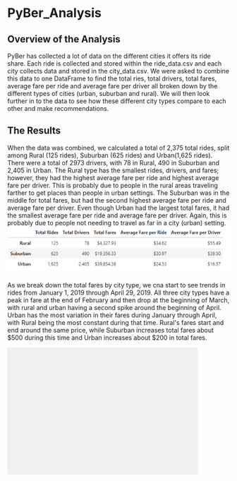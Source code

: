 # PyBer_Analysis

## Overview of the Analysis

PyBer has collected a lot of data on the different cities it offers its ride share.  Each ride is collected and stored within the ride_data.csv and each city collects data and stored in the city_data.csv.  We were asked to combine this data to one DataFrame to find the total ries, total drivers, total fares, average fare per ride and average fare per driver all broken down by the different types of cities (urban, suburban and rural).  We will then look further in to the data to see how these different city types compare to each other and make recommendations.


## The Results

When the data was combined, we calculated a total of 2,375 total rides, split among Rural (125 rides), Suburban (625 rides) and Urban(1,625 rides).  There were a total of 2973 drivers, with 78 in Rural, 490 in Suburban and 2,405 in Urban.  The Rural type has the smallest rides, drivers, and fares; however, they had the highest average fare per ride and highest average fare per driver.  This is probably due to people in the rural areas traveling farther to get places than people in urban settings.  The Suburban was in the middle for total fares, but had the second highest average fare per ride and average fare per driver.  Even though Urban had the largest total fares, it had the smallest average fare per ride and average fare per driver.  Again, this is probably due to people not needing to travel as far in a city (urban) setting.  
![table picture](ride_sharing_summary_table.png)

As we break down the total fares by city type, we cna start to see trends in rides from January 1, 2019 through April 29, 2019.  All three city types have a peak in fare at the end of February and then drop at the beginning of March, with rural and urban having a second spike around the beginning of April.  Urban has the most variation in their fares during January through April, with Rural being the most constant during that time.  Rural's fares start and end around the same price, while Suburban increases total fares about $500 during this time and Urban increases about $200 in total fares.  

![total fare by city type](PyBer_fare_summary.png)

